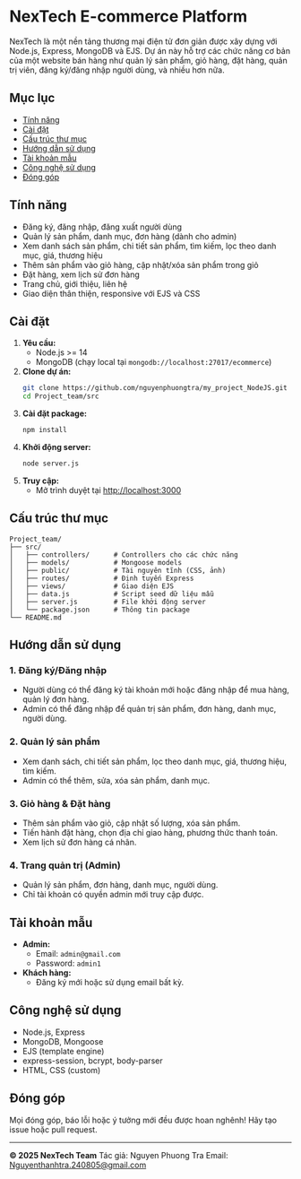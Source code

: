 # NexTech E-commerce Platform

NexTech là một nền tảng thương mại điện tử đơn giản được xây dựng với Node.js, Express, MongoDB và EJS. Dự án này hỗ trợ các chức năng cơ bản của một website bán hàng như quản lý sản phẩm, giỏ hàng, đặt hàng, quản trị viên, đăng ký/đăng nhập người dùng, và nhiều hơn nữa.

## Mục lục
- [Tính năng](#tính-năng)
- [Cài đặt](#cài-đặt)
- [Cấu trúc thư mục](#cấu-trúc-thư-mục)
- [Hướng dẫn sử dụng](#hướng-dẫn-sử-dụng)
- [Tài khoản mẫu](#tài-khoản-mẫu)
- [Công nghệ sử dụng](#công-nghệ-sử-dụng)
- [Đóng góp](#đóng-góp)

## Tính năng
- Đăng ký, đăng nhập, đăng xuất người dùng
- Quản lý sản phẩm, danh mục, đơn hàng (dành cho admin)
- Xem danh sách sản phẩm, chi tiết sản phẩm, tìm kiếm, lọc theo danh mục, giá, thương hiệu
- Thêm sản phẩm vào giỏ hàng, cập nhật/xóa sản phẩm trong giỏ
- Đặt hàng, xem lịch sử đơn hàng
- Trang chủ, giới thiệu, liên hệ
- Giao diện thân thiện, responsive với EJS và CSS

## Cài đặt
1. **Yêu cầu:**
   - Node.js >= 14
   - MongoDB (chạy local tại `mongodb://localhost:27017/ecommerce`)
2. **Clone dự án:**
   ```bash
   git clone https://github.com/nguyenphuongtra/my_project_NodeJS.git
   cd Project_team/src
   ```
3. **Cài đặt package:**
   ```bash
   npm install
   ```
4. **Khởi động server:**
   ```bash
   node server.js
   ```
5. **Truy cập:**
   - Mở trình duyệt tại [http://localhost:3000](http://localhost:3000)

## Cấu trúc thư mục
```
Project_team/
├── src/
│   ├── controllers/      # Controllers cho các chức năng
│   ├── models/           # Mongoose models
│   ├── public/           # Tài nguyên tĩnh (CSS, ảnh)
│   ├── routes/           # Định tuyến Express
│   ├── views/            # Giao diện EJS
│   ├── data.js           # Script seed dữ liệu mẫu
│   ├── server.js         # File khởi động server
│   └── package.json      # Thông tin package
└── README.md
```

## Hướng dẫn sử dụng
### 1. Đăng ký/Đăng nhập
- Người dùng có thể đăng ký tài khoản mới hoặc đăng nhập để mua hàng, quản lý đơn hàng.
- Admin có thể đăng nhập để quản trị sản phẩm, đơn hàng, danh mục, người dùng.

### 2. Quản lý sản phẩm
- Xem danh sách, chi tiết sản phẩm, lọc theo danh mục, giá, thương hiệu, tìm kiếm.
- Admin có thể thêm, sửa, xóa sản phẩm, danh mục.

### 3. Giỏ hàng & Đặt hàng
- Thêm sản phẩm vào giỏ, cập nhật số lượng, xóa sản phẩm.
- Tiến hành đặt hàng, chọn địa chỉ giao hàng, phương thức thanh toán.
- Xem lịch sử đơn hàng cá nhân.

### 4. Trang quản trị (Admin)
- Quản lý sản phẩm, đơn hàng, danh mục, người dùng.
- Chỉ tài khoản có quyền admin mới truy cập được.

## Tài khoản mẫu
- **Admin:**
  - Email: `admin@gmail.com`
  - Password: `admin1`
- **Khách hàng:**
  - Đăng ký mới hoặc sử dụng email bất kỳ.

## Công nghệ sử dụng
- Node.js, Express
- MongoDB, Mongoose
- EJS (template engine)
- express-session, bcrypt, body-parser
- HTML, CSS (custom)

## Đóng góp
Mọi đóng góp, báo lỗi hoặc ý tưởng mới đều được hoan nghênh! Hãy tạo issue hoặc pull request.

---
**© 2025 NexTech Team**
Tác giả: Nguyen Phuong Tra
Email: Nguyenthanhtra.240805@gmail.com
